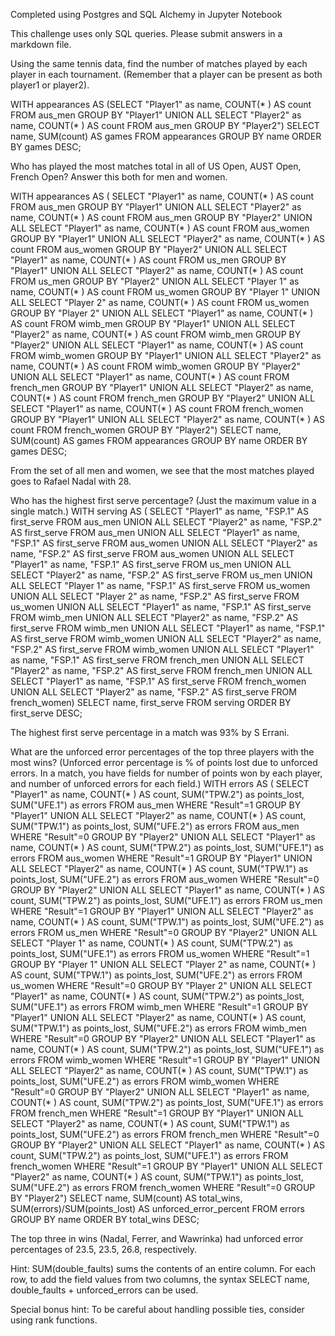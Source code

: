 Completed using Postgres and SQL Alchemy in Jupyter Notebook

This challenge uses only SQL queries. Please submit answers in a markdown file.

Using the same tennis data, find the number of matches played by each player in each tournament. (Remember that a player can be present as both player1 or player2).

WITH appearances AS (SELECT "Player1" as name, COUNT(* ) AS count FROM aus_men GROUP BY "Player1"
UNION ALL
SELECT "Player2" as name, COUNT(* ) AS count FROM aus_men GROUP BY "Player2")
SELECT name, SUM(count) AS games
FROM appearances
GROUP BY name
ORDER BY games DESC;

Who has played the most matches total in all of US Open, AUST Open, French Open? Answer this both for men and women.

WITH appearances AS ( SELECT "Player1" as name, COUNT(* ) AS count FROM aus_men GROUP BY "Player1"
UNION ALL
SELECT "Player2" as name, COUNT(* ) AS count FROM aus_men GROUP BY "Player2"
UNION ALL
SELECT "Player1" as name, COUNT(* ) AS count FROM aus_women GROUP BY "Player1"
UNION ALL
SELECT "Player2" as name, COUNT(* ) AS count FROM aus_women GROUP BY "Player2"
UNION ALL
SELECT "Player1" as name, COUNT(* ) AS count FROM us_men GROUP BY "Player1"
UNION ALL
SELECT "Player2" as name, COUNT(* ) AS count FROM us_men GROUP BY "Player2"
UNION ALL
SELECT "Player 1" as name, COUNT(* ) AS count FROM us_women GROUP BY "Player 1"
UNION ALL
SELECT "Player 2" as name, COUNT(* ) AS count FROM us_women GROUP BY "Player 2"
UNION ALL
SELECT "Player1" as name, COUNT(* ) AS count FROM wimb_men GROUP BY "Player1"
UNION ALL
SELECT "Player2" as name, COUNT(* ) AS count FROM wimb_men GROUP BY "Player2"
UNION ALL
SELECT "Player1" as name, COUNT(* ) AS count FROM wimb_women GROUP BY "Player1"
UNION ALL
SELECT "Player2" as name, COUNT(* ) AS count FROM wimb_women GROUP BY "Player2"
UNION ALL
SELECT "Player1" as name, COUNT(* ) AS count FROM french_men GROUP BY "Player1"
UNION ALL
SELECT "Player2" as name, COUNT(* ) AS count FROM french_men GROUP BY "Player2"
UNION ALL
SELECT "Player1" as name, COUNT(* ) AS count FROM french_women GROUP BY "Player1"
UNION ALL
SELECT "Player2" as name, COUNT(* ) AS count FROM french_women GROUP BY "Player2")
SELECT name, SUM(count) AS games
FROM appearances
GROUP BY name
ORDER BY games DESC;

From the set of all men and women, we see that the most matches played goes to Rafael Nadal with 28.

Who has the highest first serve percentage? (Just the maximum value in a single match.)
WITH serving AS (
SELECT "Player1" as name, "FSP.1" AS first_serve FROM aus_men
UNION ALL
SELECT "Player2" as name, "FSP.2" AS first_serve FROM aus_men
UNION ALL
SELECT "Player1" as name, "FSP.1" AS first_serve FROM aus_women
UNION ALL
SELECT "Player2" as name, "FSP.2" AS first_serve FROM aus_women
UNION ALL
SELECT "Player1" as name, "FSP.1" AS first_serve FROM us_men
UNION ALL
SELECT "Player2" as name, "FSP.2" AS first_serve FROM us_men
UNION ALL
SELECT "Player 1" as name, "FSP.1" AS first_serve FROM us_women
UNION ALL
SELECT "Player 2" as name, "FSP.2" AS first_serve FROM us_women
UNION ALL
SELECT "Player1" as name, "FSP.1" AS first_serve FROM wimb_men
UNION ALL
SELECT "Player2" as name, "FSP.2" AS first_serve FROM wimb_men
UNION ALL
SELECT "Player1" as name, "FSP.1" AS first_serve FROM wimb_women
UNION ALL
SELECT "Player2" as name, "FSP.2" AS first_serve FROM wimb_women
UNION ALL
SELECT "Player1" as name, "FSP.1" AS first_serve FROM french_men
UNION ALL
SELECT "Player2" as name, "FSP.2" AS first_serve FROM french_men
UNION ALL
SELECT "Player1" as name, "FSP.1" AS first_serve FROM french_women
UNION ALL
SELECT "Player2" as name, "FSP.2" AS first_serve FROM french_women)
SELECT name, first_serve
FROM serving
ORDER BY first_serve DESC;

The highest first serve percentage in a match was 93% by S Errani.

What are the unforced error percentages of the top three players with the most wins? (Unforced error percentage is % of points lost due to unforced errors. In a match, you have fields for number of points won by each player, and number of unforced errors for each field.)
WITH errors AS (
SELECT "Player1" as name, COUNT(* ) AS count, SUM("TPW.2") as points_lost, SUM("UFE.1") as errors FROM aus_men WHERE "Result"=1 GROUP BY "Player1"
UNION ALL
SELECT "Player2" as name, COUNT(* ) AS count, SUM("TPW.1") as points_lost, SUM("UFE.2") as errors FROM aus_men WHERE "Result"=0 GROUP BY "Player2"
UNION ALL
SELECT "Player1" as name, COUNT(* ) AS count, SUM("TPW.2") as points_lost, SUM("UFE.1") as errors FROM aus_women WHERE "Result"=1 GROUP BY "Player1"
UNION ALL
SELECT "Player2" as name, COUNT(* ) AS count, SUM("TPW.1") as points_lost, SUM("UFE.2") as errors FROM aus_women WHERE "Result"=0 GROUP BY "Player2"
UNION ALL
SELECT "Player1" as name, COUNT(* ) AS count, SUM("TPW.2") as points_lost, SUM("UFE.1") as errors FROM us_men WHERE "Result"=1 GROUP BY "Player1"
UNION ALL
SELECT "Player2" as name, COUNT(* ) AS count, SUM("TPW.1") as points_lost, SUM("UFE.2") as errors FROM us_men WHERE "Result"=0 GROUP BY "Player2"
UNION ALL
SELECT "Player 1" as name, COUNT(* ) AS count, SUM("TPW.2") as points_lost, SUM("UFE.1") as errors FROM us_women WHERE "Result"=1 GROUP BY "Player 1"
UNION ALL
SELECT "Player 2" as name, COUNT(* ) AS count, SUM("TPW.1") as points_lost, SUM("UFE.2") as errors FROM us_women WHERE "Result"=0 GROUP BY "Player 2"
UNION ALL
SELECT "Player1" as name, COUNT(* ) AS count, SUM("TPW.2") as points_lost, SUM("UFE.1") as errors FROM wimb_men WHERE "Result"=1 GROUP BY "Player1"
UNION ALL
SELECT "Player2" as name, COUNT(* ) AS count, SUM("TPW.1") as points_lost, SUM("UFE.2") as errors FROM wimb_men WHERE "Result"=0 GROUP BY "Player2"
UNION ALL
SELECT "Player1" as name, COUNT(* ) AS count, SUM("TPW.2") as points_lost, SUM("UFE.1") as errors FROM wimb_women WHERE "Result"=1 GROUP BY "Player1"
UNION ALL
SELECT "Player2" as name, COUNT(* ) AS count, SUM("TPW.1") as points_lost, SUM("UFE.2") as errors FROM wimb_women WHERE "Result"=0 GROUP BY "Player2"
UNION ALL
SELECT "Player1" as name, COUNT(* ) AS count, SUM("TPW.2") as points_lost, SUM("UFE.1") as errors FROM french_men WHERE "Result"=1 GROUP BY "Player1"
UNION ALL
SELECT "Player2" as name, COUNT(* ) AS count, SUM("TPW.1") as points_lost, SUM("UFE.2") as errors FROM french_men WHERE "Result"=0 GROUP BY "Player2"
UNION ALL
SELECT "Player1" as name, COUNT(* ) AS count, SUM("TPW.2") as points_lost, SUM("UFE.1") as errors FROM french_women WHERE "Result"=1 GROUP BY "Player1"
UNION ALL
SELECT "Player2" as name, COUNT(* ) AS count, SUM("TPW.1") as points_lost, SUM("UFE.2") as errors FROM french_women WHERE "Result"=0 GROUP BY "Player2")
SELECT name, SUM(count) AS total_wins, SUM(errors)/SUM(points_lost) AS unforced_error_percent
FROM errors
GROUP BY name
ORDER BY total_wins DESC;

The top three in wins (Nadal, Ferrer, and Wawrinka) had unforced error percentages of 23.5, 23.5, 26.8, respectively.

Hint: SUM(double_faults) sums the contents of an entire column. For each row, to add the field values from two columns, the syntax SELECT name, double_faults + unforced_errors can be used.

Special bonus hint: To be careful about handling possible ties, consider using rank functions.
